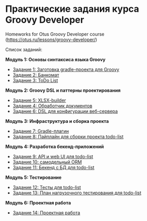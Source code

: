 # Практические задания курса Groovy Developer

Homeworks for Otus Groovy Developer course (https://otus.ru/lessons/groovy-developer/)

Список заданий:

**Модуль 1: Основы синтаксиса языка Groovy**
- [Задание 1: Заготовка gradle-проекта для Groovy](./hw-1)
- [Задание 2: Банкомат](./hw-2)
- [Задание 3: ToDo List](./hw-3)

**Модуль 2: Groovy DSL и паттерны проектирования**
- [Задание 5: XLSX-builder](./hw-5)
- [Задание 4: Обработчик документов](./hw-6)
- [Задание 6: DSL для конфигурации веб-сервера](./hw-4)

**Модуль 3: Инфраструктура и сборка проекта**
- [Задание 7: Gradle-плагин](./hw-7)
- [Задание 8: Пайплайн для сборки проекта todo-list](./hw-8)

**Модуль 4: Разработка бекенд-приложений**
- [Задание 9: API и web UI для todo-list](./hw-9)
- [Задание 10: самодельный ORM](./hw-10)
- [Задание 11: Бекенд с БД для todo-list](./hw-11)

**Модуль 5: Тестирование**
- [Задание 12: Тесты для todo-list](./hw-12)
- [Задание 13: План нагрузочного тестирования для todo-list](./hw-13)

**Модуль 6: Проектная работа**
- [Задание 14: Проектная работа](./hw-14)
